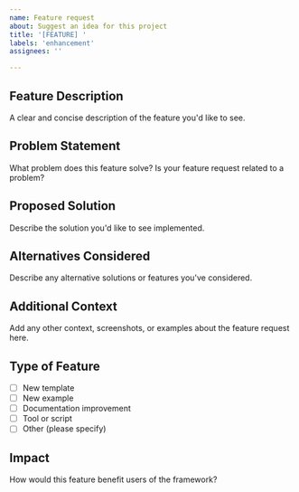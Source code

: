 ```yaml
---
name: Feature request
about: Suggest an idea for this project
title: '[FEATURE] '
labels: 'enhancement'
assignees: ''

---
```


## Feature Description
A clear and concise description of the feature you'd like to see.

## Problem Statement
What problem does this feature solve? Is your feature request related to a problem?

## Proposed Solution
Describe the solution you'd like to see implemented.

## Alternatives Considered
Describe any alternative solutions or features you've considered.

## Additional Context
Add any other context, screenshots, or examples about the feature request here.

## Type of Feature
- [ ] New template
- [ ] New example
- [ ] Documentation improvement
- [ ] Tool or script
- [ ] Other (please specify)

## Impact
How would this feature benefit users of the framework?
